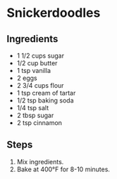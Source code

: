 # Snickerdoodles

## Ingredients

- 1 1/2 cups sugar
- 1/2 cup butter
- 1 tsp vanilla
- 2 eggs
- 2 3/4 cups flour
- 1 tsp cream of tartar
- 1/2 tsp baking soda
- 1/4 tsp salt
- 2 tbsp sugar
- 2 tsp cinnamon

## Steps

1. Mix ingredients.
2. Bake at 400°F for 8-10 minutes.